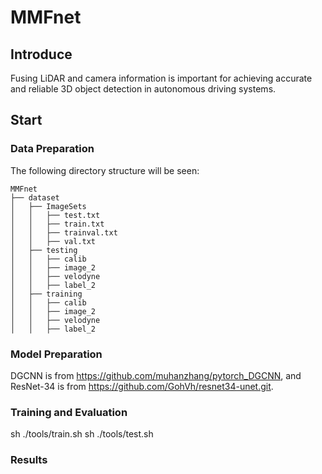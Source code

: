 # MMFnet

## Introduce
Fusing LiDAR and camera information is important for achieving accurate and reliable 3D object detection in autonomous driving systems.

## Start
### Data Preparation
The following directory structure will be seen:
```
MMFnet
├── dataset
│   ├── ImageSets
│   │   ├── test.txt
│   │   ├── train.txt
│   │   ├── trainval.txt
│   │   ├── val.txt
│   ├── testing
│   │   ├── calib
│   │   ├── image_2
│   │   ├── velodyne
│   │   ├── label_2
│   ├── training
│   │   ├── calib
│   │   ├── image_2
│   │   ├── velodyne
│   │   ├── label_2
```
### Model Preparation
DGCNN is from https://github.com/muhanzhang/pytorch_DGCNN, and ResNet-34 is from https://github.com/GohVh/resnet34-unet.git.
### Training and Evaluation
sh ./tools/train.sh
sh ./tools/test.sh

### Results

